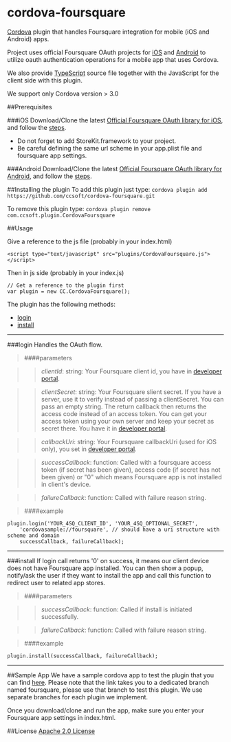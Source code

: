 cordova-foursquare
==================

[Cordova](http://cordova.apache.org/) plugin that handles Foursquare integration for mobile (iOS and Android) apps.

Project uses official Foursquare OAuth projects for [iOS](https://github.com/foursquare/foursquare-ios-oauth) and [Android](https://github.com/foursquare/foursquare-android-oauth) to utilize oauth authentication operations for a mobile app that uses Cordova. 

We also provide [TypeScript](http://www.typescriptlang.org/) source file together with the JavaScript for the client side with this plugin.	

We support only Cordova version > 3.0

##Prerequisites

###iOS
Download/Clone the latest [Official Foursquare OAuth library for iOS](https://github.com/foursquare/foursquare-ios-oauth/), and follow the [steps](https://github.com/foursquare/foursquare-ios-oauth#setting-up-fsoauth-with-your-app).

- Do not forget to add StoreKit.framework to your project.
- Be careful defining the same url scheme in your app.plist file and foursquare app settings.

###Android
Download/Clone the latest [Official Foursquare OAuth library for Android](https://github.com/foursquare/foursquare-android-oauth/), and follow the [steps](https://github.com/foursquare/foursquare-android-oauth#setting-up-the-library-with-your-app).

##Installing the plugin
To add this plugin just type:
```cordova plugin add https://github.com/ccsoft/cordova-foursquare.git```

To remove this plugin type:
```cordova plugin remove com.ccsoft.plugin.CordovaFoursquare```




##Usage
	
Give a reference to the js file (probably in your index.html)

	<script type="text/javascript" src="plugins/CordovaFoursquare.js"></script>

Then in js side (probably in your index.js)

	// Get a reference to the plugin first
    var plugin = new CC.CordovaFoursquare();

The plugin has the following methods:

* [login](#login)
* [install](#install)

*** 

###login
Handles the OAuth flow.

>####parameters

>> *clientId*: string: Your Foursquare client id, you have in [developer portal](https://developer.foursquare.com/). 

>> *clientSecret*: string: Your Foursquare slient secret. If you have a server, use it to verify instead of passing a clientSecret. You can pass an empty string. The return callback then returns the access code instead of an access token. You can get your access token using your own server and keep your secret as secret there. You have it in [developer portal](https://developer.foursquare.com/). 

>> *callbackUri*: string: Your Foursquare callbackUri (used for iOS only), you set in [developer portal](https://developer.foursquare.com/). 

>> *successCallback*: function: Called with a foursquare access token (if secret has been given), access code (if secret has not been given) or "0" which means Foursquare app is not installed in client's device.

>> *failureCallback*: function: Called with failure reason string.
         
>####example

	plugin.login('YOUR_4SQ_CLIENT_ID', 'YOUR_4SQ_OPTIONAL_SECRET', 
		'cordovasample://foursquare', // should have a uri structure with scheme and domain
		successCallback, failureCallback);

***

###install
If login call returns '0' on success, it means our client device does not have Foursquare app installed. You can then show a popup, notify/ask the user if they want to install the app and call this function to redirect user to related app stores.

>####parameters
	
>>*successCallback*: function: Called if install is initiated successfully.
         
>>*failureCallback*: function: Called with failure reason string.
        
>####example

	plugin.install(successCallback, failureCallback);

***

##Sample App
We have a sample cordova app to test the plugin that you can find [here](https://github.com/ccsoft/cordova-sample/tree/foursquare). Please note that the link takes you to a dedicated branch named foursquare, please use that branch to test this plugin. We use separate branches for each plugin we implement.

Once you download/clone and run the app, make sure you enter your Foursquare app settings in index.html.


##License
[Apache 2.0 License](http://www.apache.org/licenses/LICENSE-2.0.html)
